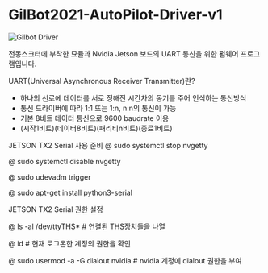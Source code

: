 # GilBot2021-AutoPilot-Driver-v1

![Gilbot Driver](https://user-images.githubusercontent.com/13266481/138188402-4b2a33d4-84f6-406c-8f56-cd2692e12103.PNG)

전동스크터에 부착한 묘듈과 Nvidia Jetson 보드의 UART 통신을 위한 펌웨어 프로그램입니다.


UART(Universal Asynchronous Receiver Transmitter)란?

- 하나의 선로에 데이터를 서로 정해진 시간차의 동기를 주어 인식하는 통신방식
- 통신 드라이버에 따라 1:1 또는 1:n, n:n의 통신이 가능
- 기본 8비트 데이터 통신으로 9600 baudrate 이용
- (시작1비트)(데이터8비트)(패리티n비트)(종료1비트)



JETSON TX2 Serial 사용 준비
@ sudo systemctl stop nvgetty

@ sudo systemctl disable nvgetty

@ sudo udevadm trigger

@ sudo apt-get install python3-serial

JETSON TX2 Serial 권한 설정

@ ls -al /dev/ttyTHS* # 연결된 THS장치들을 나열

@ id # 현재 로그온한 계정의 권한을 확인

@ sudo usermod -a -G dialout nvidia # nvidia 계정에 dialout 권한을 부여
